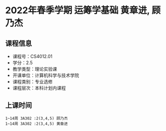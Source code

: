 # 2022年春季学期 运筹学基础 黄章进, 顾乃杰






## 课程信息

- 课程号：CS4012.01
- 学分：2.5
- 教学类型：理论实验课
- 开课单位：计算机科学与技术学院
- 课程类别：专业选修
- 课程层次：本科计划内课程

## 上课时间

```
1~14周 3A302 :2(3,4,5) 顾乃杰
1~14周 3A302 :2(3,4,5) 黄章进
```

